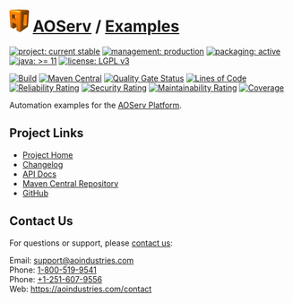 # [<img src="ao-logo.png" alt="AO Logo" width="35" height="40">](https://github.com/ao-apps) [AOServ](https://aoindustries.com/aoserv/) / [Examples](https://github.com/ao-apps/aoserv-examples)

[![project: current stable](https://aoindustries.com/ao-badges/project-current-stable.svg)](https://aoindustries.com/life-cycle#project-current-stable)
[![management: production](https://aoindustries.com/ao-badges/management-production.svg)](https://aoindustries.com/life-cycle#management-production)
[![packaging: active](https://aoindustries.com/ao-badges/packaging-active.svg)](https://aoindustries.com/life-cycle#packaging-active)  
[![java: &gt;= 11](https://aoindustries.com/ao-badges/java-11.svg)](https://docs.oracle.com/en/java/javase/11/)
[![license: LGPL v3](https://aoindustries.com/ao-badges/license-lgpl-3.0.svg)](https://www.gnu.org/licenses/lgpl-3.0)

[![Build](https://github.com/ao-apps/aoserv-examples/workflows/Build/badge.svg?branch=master)](https://github.com/ao-apps/aoserv-examples/actions?query=workflow%3ABuild)
[![Maven Central](https://maven-badges.herokuapp.com/maven-central/com.aoindustries/aoserv-examples/badge.svg)](https://maven-badges.herokuapp.com/maven-central/com.aoindustries/aoserv-examples)
[![Quality Gate Status](https://sonarcloud.io/api/project_badges/measure?branch=master&project=com.aoapps.platform%3Aaoapps-examples&metric=alert_status)](https://sonarcloud.io/dashboard?branch=master&id=com.aoapps.platform%3Aaoapps-examples)
[![Lines of Code](https://sonarcloud.io/api/project_badges/measure?branch=master&project=com.aoapps.platform%3Aaoapps-examples&metric=ncloc)](https://sonarcloud.io/component_measures?branch=master&id=com.aoapps.platform%3Aaoapps-examples&metric=ncloc)  
[![Reliability Rating](https://sonarcloud.io/api/project_badges/measure?branch=master&project=com.aoapps.platform%3Aaoapps-examples&metric=reliability_rating)](https://sonarcloud.io/component_measures?branch=master&id=com.aoapps.platform%3Aaoapps-examples&metric=Reliability)
[![Security Rating](https://sonarcloud.io/api/project_badges/measure?branch=master&project=com.aoapps.platform%3Aaoapps-examples&metric=security_rating)](https://sonarcloud.io/component_measures?branch=master&id=com.aoapps.platform%3Aaoapps-examples&metric=Security)
[![Maintainability Rating](https://sonarcloud.io/api/project_badges/measure?branch=master&project=com.aoapps.platform%3Aaoapps-examples&metric=sqale_rating)](https://sonarcloud.io/component_measures?branch=master&id=com.aoapps.platform%3Aaoapps-examples&metric=Maintainability)
[![Coverage](https://sonarcloud.io/api/project_badges/measure?branch=master&project=com.aoapps.platform%3Aaoapps-examples&metric=coverage)](https://sonarcloud.io/component_measures?branch=master&id=com.aoapps.platform%3Aaoapps-examples&metric=Coverage)

Automation examples for the [AOServ Platform](https://aoindustries.com/aoserv/).

## Project Links
* [Project Home](https://aoindustries.com/aoserv/examples/)
* [Changelog](https://aoindustries.com/aoserv/examples/changelog)
* [API Docs](https://aoindustries.com/aoserv/examples/apidocs/)
* [Maven Central Repository](https://search.maven.org/artifact/com.aoindustries/aoserv-examples)
* [GitHub](https://github.com/ao-apps/aoserv-examples)

## Contact Us
For questions or support, please [contact us](https://aoindustries.com/contact):

Email: [support@aoindustries.com](mailto:support@aoindustries.com)  
Phone: [1-800-519-9541](tel:1-800-519-9541)  
Phone: [+1-251-607-9556](tel:+1-251-607-9556)  
Web: https://aoindustries.com/contact
